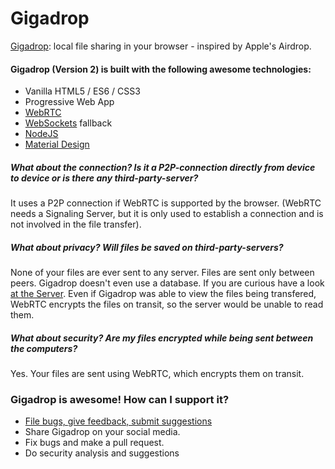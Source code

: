 # Gigadrop 

[Gigadrop](https://Gigadrop.net): local file sharing in your browser - inspired by Apple's Airdrop.

#### Gigadrop (Version 2) is built with the following awesome technologies:
* Vanilla HTML5 / ES6 / CSS3  
* Progressive Web App
* [WebRTC](http://webrtc.org/)
* [WebSockets](http://www.websocket.org/) fallback
* [NodeJS](https://nodejs.org/en/)
* [Material Design](https://material.google.com/)

##### What about the connection? Is it a P2P-connection directly from device to device or is there any third-party-server?
It uses a P2P connection if WebRTC is supported by the browser. (WebRTC needs a Signaling Server, but it is only used to establish a connection and is not involved in the file transfer).

##### What about privacy? Will files be saved on third-party-servers?
None of your files are ever sent to any server. Files are sent only between peers. Gigadrop doesn't even use a database. If you are curious have a look [at the Server](https://github.com/dinzawtani/gigadrop/blob/master/server/). Even if Gigadrop was able to view the files being transfered, WebRTC encrypts the files on transit, so the server would be unable to read them.

##### What about security? Are my files encrypted while being sent between the computers?
Yes. Your files are sent using WebRTC, which encrypts them on transit.


### Gigadrop is awesome! How can I support it? 
* [File bugs, give feedback, submit suggestions](https://github.com/dinzawtani/gigadrop/issues)
* Share Gigadrop on your social media.
* Fix bugs and make a pull request. 
* Do security analysis and suggestions



